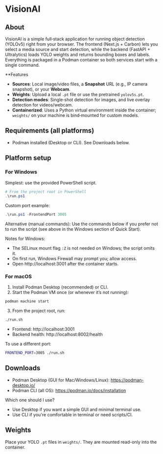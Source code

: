 # VisionAI

## About
VisionAI is a simple full‑stack application for running object detection (YOLOv5) right from your browser. The frontend (Next.js + Carbon) lets you select a media source and start detection, while the backend (FastAPI + Ultralytics) loads YOLO weights and returns bounding boxes and labels. Everything is packaged in a Podman container so both services start with a single command.

**Features
- **Sources**: Local image/video files, a **Snapshot** URL (e.g., IP camera snapshot), or your **Webcam**.
- **Weights**: Upload a local `.pt` file or use the pretrained `yolov5s.pt`.
- **Detection modes**: Single‑shot detection for images, and live overlay detection for videos/webcam.
- **Containerized**: Uses a Python virtual environment inside the container; `weights/` on your machine is bind‑mounted for custom models.

## Requirements (all platforms)
- Podman installed (Desktop or CLI). See Downloads below.

## Platform setup

### For Windows
Simplest: use the provided PowerShell script.

```powershell
# From the project root in PowerShell
.\run.ps1
```

Custom port example:
```powershell
.\run.ps1 -FrontendPort 3005
```

Alternative (manual commands): Use the commands below if you prefer not to run the script (see above in the Windows section of Quick Start).

Notes for Windows:
- The SELinux mount flag `:Z` is not needed on Windows; the script omits it.
- On first run, Windows Firewall may prompt you; allow access.
- Open http://localhost:3001 after the container starts.

### For macOS
1. Install Podman Desktop (recommended) or CLI.
2. Start the Podman VM once (or whenever it’s not running):

```bash
podman machine start
```

3. From the project root, run:

```bash
./run.sh
```

- Frontend: http://localhost:3001
- Backend health: http://localhost:8002/health

To use a different port:
```bash
FRONTEND_PORT=3005 ./run.sh
```

## Downloads
- Podman Desktop (GUI for Mac/Windows/Linux): https://podman-desktop.io/
- Podman CLI (all OS): https://podman.io/docs/installation

Which one should I use?
- Use Desktop if you want a simple GUI and minimal terminal use.
- Use CLI if you're comfortable in terminal or need scripts/CI.

## Weights
Place your YOLO `.pt` files in `weights/`. They are mounted read-only into the container.